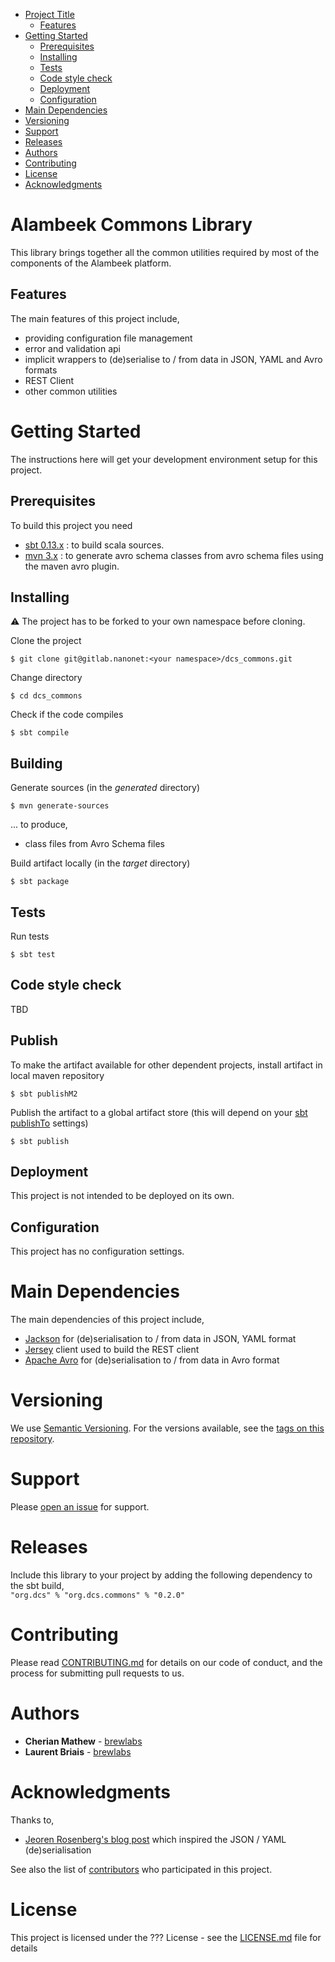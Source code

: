 
- [Project Title](#project-title)
    - [Features](#features)
- [Getting Started](#getting-started)
	- [Prerequisites](#prerequisites)
	- [Installing](#installing)
	- [Tests](#tests)
	- [Code style check](#code-style-check)
	- [Deployment](#deployment)
	- [Configuration](#configuration)
- [Main Dependencies](#main-dependencies)
- [Versioning](#versioning)
- [Support](#support)
- [Releases](#releases)
- [Authors](#authors)
- [Contributing](#contributing)
- [License](#license)
- [Acknowledgments](#acknowledgments)


# Alambeek Commons Library
This library brings together all the common utilities required by most of the components of the Alambeek platform. 

## Features
The main features of this project include,
 * providing configuration file management 
 * error and validation api
 * implicit wrappers to (de)serialise to / from data in JSON, YAML and Avro formats
 * REST Client
 * other common utilities

# Getting Started
The instructions here will get your development environment setup for this project.

## Prerequisites
To build this project you need
 * [sbt 0.13.x] : to build scala sources.
 * [mvn 3.x] : to generate avro schema classes from avro schema files using the maven avro plugin.

## Installing
:warning: The project has to be forked to your own namespace before cloning.

Clone the project  

    $ git clone git@gitlab.nanonet:<your namespace>/dcs_commons.git
      
Change directory
      
    $ cd dcs_commons

Check if the code compiles    

    $ sbt compile
    
## Building    
Generate sources  (in the _generated_ directory)

    $ mvn generate-sources

...  to produce,
 * class files from Avro Schema files
 
Build artifact locally (in the _target_ directory)     

    $ sbt package

## Tests
Run tests

    $ sbt test 

## Code style check
TBD

## Publish
To make the artifact available for other dependent projects, install artifact in local maven repository

    $ sbt publishM2
    
Publish the artifact to a global artifact store (this will depend on your [sbt publishTo] settings)

    $ sbt publish

## Deployment
This project is not intended to be deployed on its own.

## Configuration
This project has no configuration settings.

# Main Dependencies
The main dependencies of this project include,
 * [Jackson] for (de)serialisation to / from data in JSON, YAML format
 * [Jersey] client used to build the REST client
 * [Apache Avro] for (de)serialisation to / from data in Avro format


# Versioning
We use [Semantic Versioning]. For the versions available, see the [tags on this repository].

# Support
Please [open an issue] for support.

# Releases
Include this library to your project by adding the following dependency to the sbt build,  
`"org.dcs" % "org.dcs.commons" % "0.2.0"`

# Contributing
Please read [CONTRIBUTING.md] for details on our code of conduct, and the process for submitting pull requests to us.

# Authors
* **Cherian Mathew** - [brewlabs]
* **Laurent Briais** - [brewlabs]

# Acknowledgments
Thanks to,
* [Jeoren Rosenberg's blog post] which inspired the JSON / YAML (de)serialisation

See also the list of [contributors] who participated in this project.

# License
This project is licensed under the ??? License - see the [LICENSE.md] file for details


[sbt 0.13.x]:http://www.scala-sbt.org/download.html
[mvn 3.x]:https://maven.apache.org/download.cgi
[sbt publishTo]: http://www.scala-sbt.org/0.13/docs/Publishing.html

[Jackson]:https://github.com/FasterXML/jackson
[Jersey]:https://jersey.github.io/
[Apache Avro]:https://avro.apache.org/
[Jeoren Rosenberg's blog post]:https://coderwall.com/p/o--apg/easy-json-un-marshalling-in-scala-with-jackson

[Semantic Versioning]:http://semver.org/
[tags on this repository]:https://gitlab.nanonet/big_data/dcs_commons/tags
[open an issue]:https://brewlabs.atlassian.net/secure/RapidBoard.jspa?rapidView=3&projectKey=AL&view=planning
[contributors]:https://gitlab.nanonet/big_data/dcs_commons/graphs/master
[brewlabs]:www.brewlabs.eu
[CONTRIBUTING.md]:CONTRIBUTING.md
[LICENSE.md]:LICENSE.md
